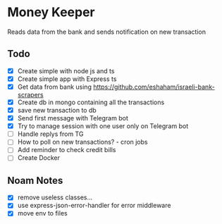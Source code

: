 # Money Keeper

Reads data from the bank and sends notification on new transaction

## Todo

- [x] Create simple with node js and ts
- [x] Create simple app with Express ts
- [x] Get data from bank using <https://github.com/eshaham/israeli-bank-scrapers>
- [X] Create db in mongo containing all the transactions
- [X] save new transaction to db
- [X] Send first message with Telegram bot
- [X] Try to manage session with one user only on Telegram bot
- [ ] Handle replys from TG
- [ ] How to poll on new transactions? - cron jobs
- [ ] Add reminder to check credit bills
- [ ] Create Docker

## Noam Notes

- [X] remove useless classes...
- [X] use express-json-error-handler for error middleware
- [X] move env to files
